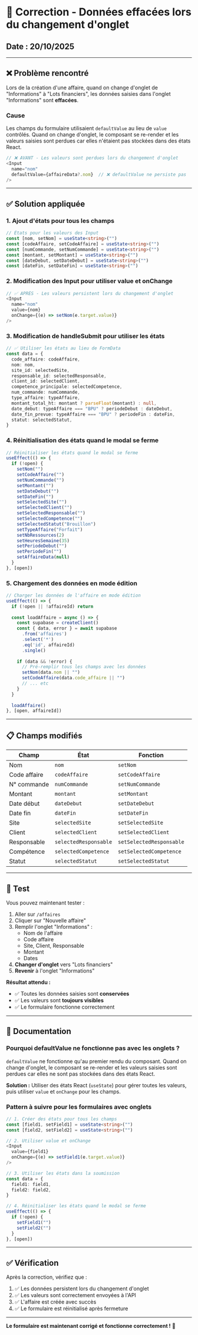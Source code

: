 # 🔧 Correction - Données effacées lors du changement d'onglet

## Date : 20/10/2025

---

## ❌ Problème rencontré

Lors de la création d'une affaire, quand on change d'onglet de "Informations" à "Lots financiers", les données saisies dans l'onglet "Informations" sont **effacées**.

### Cause

Les champs du formulaire utilisaient `defaultValue` au lieu de `value` contrôlés. Quand on change d'onglet, le composant se re-render et les valeurs saisies sont perdues car elles n'étaient pas stockées dans des états React.

```typescript
// ❌ AVANT - Les valeurs sont perdues lors du changement d'onglet
<Input
  name="nom"
  defaultValue={affaireData?.nom}  // ❌ defaultValue ne persiste pas
/>
```

---

## ✅ Solution appliquée

### 1. Ajout d'états pour tous les champs

```typescript
// États pour les valeurs des Input
const [nom, setNom] = useState<string>("")
const [codeAffaire, setCodeAffaire] = useState<string>("")
const [numCommande, setNumCommande] = useState<string>("")
const [montant, setMontant] = useState<string>("")
const [dateDebut, setDateDebut] = useState<string>("")
const [dateFin, setDateFin] = useState<string>("")
```

### 2. Modification des Input pour utiliser value et onChange

```typescript
// ✅ APRÈS - Les valeurs persistent lors du changement d'onglet
<Input
  name="nom"
  value={nom}
  onChange={(e) => setNom(e.target.value)}
/>
```

### 3. Modification de handleSubmit pour utiliser les états

```typescript
// ✅ Utiliser les états au lieu de FormData
const data = {
  code_affaire: codeAffaire,
  nom: nom,
  site_id: selectedSite,
  responsable_id: selectedResponsable,
  client_id: selectedClient,
  competence_principale: selectedCompetence,
  num_commande: numCommande,
  type_affaire: typeAffaire,
  montant_total_ht: montant ? parseFloat(montant) : null,
  date_debut: typeAffaire === "BPU" ? periodeDebut : dateDebut,
  date_fin_prevue: typeAffaire === "BPU" ? periodeFin : dateFin,
  statut: selectedStatut,
}
```

### 4. Réinitialisation des états quand le modal se ferme

```typescript
// Réinitialiser les états quand le modal se ferme
useEffect(() => {
  if (!open) {
    setNom("")
    setCodeAffaire("")
    setNumCommande("")
    setMontant("")
    setDateDebut("")
    setDateFin("")
    setSelectedSite("")
    setSelectedClient("")
    setSelectedResponsable("")
    setSelectedCompetence("")
    setSelectedStatut("Brouillon")
    setTypeAffaire("Forfait")
    setNbRessources(2)
    setHeuresSemaine(35)
    setPeriodeDebut("")
    setPeriodeFin("")
    setAffaireData(null)
  }
}, [open])
```

### 5. Chargement des données en mode édition

```typescript
// Charger les données de l'affaire en mode édition
useEffect(() => {
  if (!open || !affaireId) return
  
  const loadAffaire = async () => {
    const supabase = createClient()
    const { data, error } = await supabase
      .from('affaires')
      .select('*')
      .eq('id', affaireId)
      .single()
    
    if (data && !error) {
      // Pré-remplir tous les champs avec les données
      setNom(data.nom || "")
      setCodeAffaire(data.code_affaire || "")
      // ... etc
    }
  }
  
  loadAffaire()
}, [open, affaireId])
```

---

## 📋 Champs modifiés

| Champ | État | Fonction |
|-------|------|----------|
| Nom | `nom` | `setNom` |
| Code affaire | `codeAffaire` | `setCodeAffaire` |
| N° commande | `numCommande` | `setNumCommande` |
| Montant | `montant` | `setMontant` |
| Date début | `dateDebut` | `setDateDebut` |
| Date fin | `dateFin` | `setDateFin` |
| Site | `selectedSite` | `setSelectedSite` |
| Client | `selectedClient` | `setSelectedClient` |
| Responsable | `selectedResponsable` | `setSelectedResponsable` |
| Compétence | `selectedCompetence` | `setSelectedCompetence` |
| Statut | `selectedStatut` | `setSelectedStatut` |

---

## 🧪 Test

Vous pouvez maintenant tester :

1. Aller sur `/affaires`
2. Cliquer sur "Nouvelle affaire"
3. Remplir l'onglet "Informations" :
   - Nom de l'affaire
   - Code affaire
   - Site, Client, Responsable
   - Montant
   - Dates
4. **Changer d'onglet** vers "Lots financiers"
5. **Revenir** à l'onglet "Informations"

**Résultat attendu :**
- ✅ Toutes les données saisies sont **conservées**
- ✅ Les valeurs sont **toujours visibles**
- ✅ Le formulaire fonctionne correctement

---

## 📖 Documentation

### Pourquoi defaultValue ne fonctionne pas avec les onglets ?

`defaultValue` ne fonctionne qu'au premier rendu du composant. Quand on change d'onglet, le composant se re-render et les valeurs saisies sont perdues car elles ne sont pas stockées dans des états React.

**Solution :** Utiliser des états React (`useState`) pour gérer toutes les valeurs, puis utiliser `value` et `onChange` pour les champs.

### Pattern à suivre pour les formulaires avec onglets

```typescript
// 1. Créer des états pour tous les champs
const [field1, setField1] = useState<string>("")
const [field2, setField2] = useState<string>("")

// 2. Utiliser value et onChange
<Input
  value={field1}
  onChange={(e) => setField1(e.target.value)}
/>

// 3. Utiliser les états dans la soumission
const data = {
  field1: field1,
  field2: field2,
}

// 4. Réinitialiser les états quand le modal se ferme
useEffect(() => {
  if (!open) {
    setField1("")
    setField2("")
  }
}, [open])
```

---

## ✅ Vérification

Après la correction, vérifiez que :

1. ✅ Les données persistent lors du changement d'onglet
2. ✅ Les valeurs sont correctement envoyées à l'API
3. ✅ L'affaire est créée avec succès
4. ✅ Le formulaire est réinitialisé après fermeture

---

**Le formulaire est maintenant corrigé et fonctionne correctement !** 🚀

